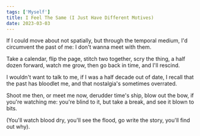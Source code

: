 ```yaml
---  
tags: ['Myself']
title: I Feel The Same (I Just Have Different Motives)
date: 2023-03-03
---
```


If I could move about not spatially,
but through the temporal medium,
I'd circumvent the past of me:
I don't wanna meet with them.

Take a calendar, flip the page,
stitch two together, scry the thing,
a half dozen forward, watch me grow,
then go back in time, and I'll rescind.

I wouldn't want to talk to me,
if I was a half decade out of date,
I recall that the past has bloodlet me,
and that nostalgia's sometimes overrated.

Shoot me then, or meet me now,
derudder time's ship, blow out the bow,
if you're watching me: you're blind to it,
but take a break, and see it blown to bits.

(You'll watch blood dry,
you'll see the flood,
go write the story,
you'll find out why).
